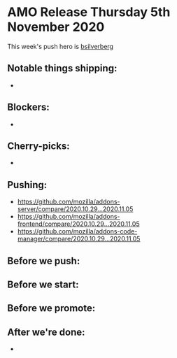 # AMO Release Thursday 5th November 2020

This week's push hero is [bsilverberg](https://github.com/bobsilverberg)

## Notable things shipping:

-

## Blockers:

-

## Cherry-picks:

- 

## Pushing:

- https://github.com/mozilla/addons-server/compare/2020.10.29...2020.11.05
- https://github.com/mozilla/addons-frontend/compare/2020.10.29...2020.11.05
- https://github.com/mozilla/addons-code-manager/compare/2020.10.29...2020.11.05

## Before we push:

## Before we start:

## Before we promote:

## After we're done:

- 
